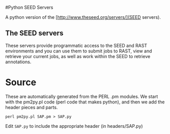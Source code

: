 #Python SEED Servers

A python version of the [http://www.theseed.org/servers/](SEED servers). 


## The SEED servers

These servers provide programmatic access to the SEED and RAST environments and you can use them to submit jobs to RAST, view and retrieve your current jobs, as well as work within the SEED to retrieve annotations. 














# Source

These are automatically generated from the PERL .pm modules. We start with the pm2py.pl code (perl code that makes python), and then we add the header pieces and parts.

```
perl pm2py.pl SAP.pm > SAP.py
```

Edit `SAP.py` to include the appropriate header (in headers/SAP.py)




